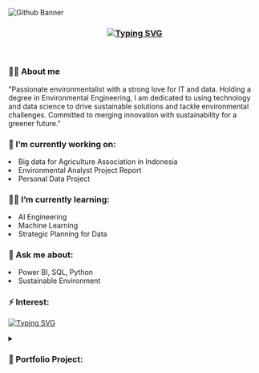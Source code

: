

![Github Banner](https://github.com/fahrurrizalf/fahrurrizalf/assets/109564854/6b52e6ed-2066-49de-bba4-e01bdb03a4d2)


<h3 align="center"><a href="https://git.io/typing-svg"><img src="https://readme-typing-svg.demolab.com?font=Fira+Code&size=25&pause=1000&color=000000&center=true&vCenter=true&width=700&lines=Welcome+to+Fahrurrizal's+Github+Profile+%F0%9F%91%8B%F0%9F%8F%BB" alt="Typing SVG" /></a></h3>

<br/>

<h3>🙋‍♂️ About me</h3>
<p align="left"> "Passionate environmentalist with a strong love for IT and data. Holding a degree in Environmental Engineering, I am dedicated to using technology and data science to drive sustainable solutions and tackle environmental challenges. Committed to merging innovation with sustainability for a greener future."

</p>
<h3> 🔭 I’m currently working on:</h3>
<li>Big data for Agriculture Association in Indonesia</li>
<li>Environmental Analyst Project Report </li>
<li>Personal Data Project</li>
<h3> ✍🏻 I’m currently learning:</h3>
<li>AI Engineering</li>
<li>Machine Learning</li>
<li>Strategic Planning for Data</li>
<h3> 💬 Ask me about:</h3>
<li>Power BI, SQL, Python</li>
<li>Sustainable Environment</li>
<h3> ⚡ Interest:</h3>
<p align="left"><a href="https://git.io/typing-svg"><img src="https://readme-typing-svg.demolab.com?font=Fira+Code&size=15&pause=1000&color=000000&width=435&lines=%F0%9F%93%9A+Business;%F0%9F%8C%B3+Environmental;%F0%9F%8C%B1+Agriculture;%F0%9F%92%BB+Technology" alt="Typing SVG" /></a></p>

<details>
<summary><h3 align="left"> 💼 Portfolio Project:</h3></summary>
  <li><b><a href="https://github.com/fahrurrizalf/PowerBI_Portfolio">Power BI Portfolio</a></b></li>
  <li><b><a href="https://github.com/fahrurrizalf/SQL_Portfolio">SQL Portfolio</a></b></li>
  <li><b><a href="https://github.com/fahrurrizalf/Python_Portfolio">Python Portfolio</a></b></li>
</details>

